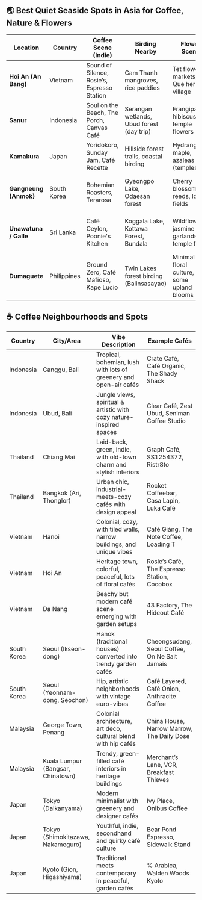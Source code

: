 ## 🌏 Best Quiet Seaside Spots in Asia for Coffee, Nature & Flowers

| Location               | Country       | Coffee Scene (Indie)                     | Birding Nearby                            | Flower Scene                              | Sea View Cafés       | Vibe Keywords                                |
|------------------------|---------------|-------------------------------------------|-------------------------------------------|--------------------------------------------|----------------------|------------------------------------------------|
| **Hoi An (An Bang)**   | Vietnam       | Sound of Silence, Rosie’s, Espresso Station | Cam Thanh mangroves, rice paddies         | Tet flower markets, Tra Que herb village   | ✅ Beachfront         | Lantern-lit, rustic, riverside + beach calm   |
| **Sanur**              | Indonesia     | Soul on the Beach, The Porch, Canvas Café | Serangan wetlands, Ubud forest (day trip) | Frangipani, hibiscus, temple flowers       | ✅ Beachfront         | Tropical, peaceful, cultural grace            |
| **Kamakura**           | Japan         | Yoridokoro, Sunday Jam, Café Recette      | Hillside forest trails, coastal birding   | Hydrangeas, maple, azaleas (temples)       | ✅ Cliffside/near sea | Zen, tidy, seasonal, surf-town vibe           |
| **Gangneung (Anmok)**  | South Korea   | Bohemian Roasters, Terarosa               | Gyeongpo Lake, Odaesan forest             | Cherry blossoms, reeds, lotus fields       | ✅ Boardwalk          | Seasonal air, clean coast, Korean calm        |
| **Unawatuna / Galle**  | Sri Lanka     | Café Ceylon, Poonie's Kitchen             | Koggala Lake, Kottawa Forest, Bundala     | Wildflowers, jasmine garlands, temple flora| ✅ Garden w/ sea view | Lush, tropical, deeply local & colorful       |
| **Dumaguete**          | Philippines   | Ground Zero, Café Mafioso, Kape Lucio     | Twin Lakes forest birding (Balinsasayao)  | Minimal floral culture, some upland blooms | ➖ Inland cafés        | Provincial charm, bird-rich hills nearby      |

## ☕ Coffee Neighbourhoods and Spots
| Country        | City/Area          | Vibe Description                                              | Example Cafés                                           |
|----------------|--------------------|----------------------------------------------------------------|----------------------------------------------------------|
| Indonesia      | Canggu, Bali       | Tropical, bohemian, lush with lots of greenery and open-air cafés | Crate Café, Café Organic, The Shady Shack               |
| Indonesia      | Ubud, Bali         | Jungle views, spiritual & artistic with cozy nature-inspired spaces | Clear Café, Zest Ubud, Seniman Coffee Studio            |
| Thailand       | Chiang Mai         | Laid-back, green, indie, with old-town charm and stylish interiors | Graph Café, SS1254372, Ristr8to                         |
| Thailand       | Bangkok (Ari, Thonglor) | Urban chic, industrial-meets-cozy cafés with design appeal   | Rocket Coffeebar, Casa Lapin, Luka Café                 |
| Vietnam        | Hanoi              | Colonial, cozy, with tiled walls, narrow buildings, and unique vibes | Café Giảng, The Note Coffee, Loading T                  |
| Vietnam        | Hoi An             | Heritage town, colorful, peaceful, lots of floral cafés        | Rosie’s Café, The Espresso Station, Cocobox             |
| Vietnam        | Da Nang            | Beachy but modern café scene emerging with garden setups      | 43 Factory, The Hideout Café                            |
| South Korea    | Seoul (Ikseon-dong)| Hanok (traditional houses) converted into trendy garden cafés | Cheongsudang, Seoul Coffee, On Ne Sait Jamais           |
| South Korea    | Seoul (Yeonnam-dong, Seochon) | Hip, artistic neighborhoods with vintage euro-vibes   | Café Layered, Café Onion, Anthracite Coffee             |
| Malaysia       | George Town, Penang| Colonial architecture, art deco, cultural blend with hip cafés | China House, Narrow Marrow, The Daily Dose              |
| Malaysia       | Kuala Lumpur (Bangsar, Chinatown) | Trendy, green-filled café interiors in heritage buildings | Merchant’s Lane, VCR, Breakfast Thieves                 |
| Japan          | Tokyo (Daikanyama) | Modern minimalist with greenery and designer cafés            | Ivy Place, Onibus Coffee                                |
| Japan          | Tokyo (Shimokitazawa, Nakameguro) | Youthful, indie, secondhand and quirky café culture | Bear Pond Espresso, Sidewalk Stand                      |
| Japan          | Kyoto (Gion, Higashiyama) | Traditional meets contemporary in peaceful, garden cafés    | % Arabica, Walden Woods Kyoto                           |
